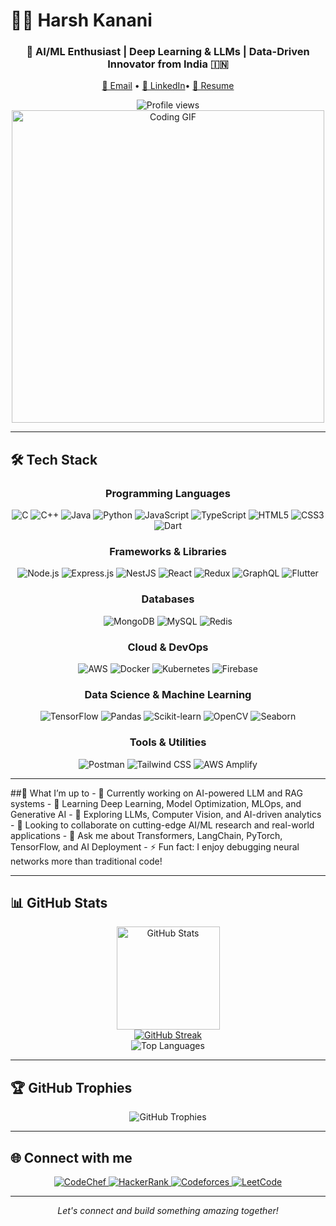 # 👨‍💻 Harsh Kanani

<div align="center">
  <h3>🚀 AI/ML Enthusiast | Deep Learning & LLMs | Data-Driven Innovator from India 🇮🇳</h3>
  
  [📧 Email](mailto:harshkanani80@gmail.com) • 
  [💼 LinkedIn](https://www.linkedin.com/in/harsh-kanani-925941250/)• 
  [📄 Resume](https://drive.google.com/file/d/1jt7JIUrJ9k3ap_aqg6dm1evRoKAjqJy-/view?usp=sharing)

  <img src="https://komarev.com/ghpvc/?username=HarshXAI&label=Profile%20views&color=0e75b6&style=flat" alt="Profile views" />
</div>

<div align="center">
  <img src="https://user-images.githubusercontent.com/74038190/235224431-e8c8c12e-6826-47f1-89fb-2ddad83b3abf.gif" alt="Coding GIF" width="500">
</div>

---

## 🛠️ Tech Stack

<div align="center">

  <!-- Programming Languages -->
  <h3>Programming Languages</h3>
  
  ![C](https://img.shields.io/badge/-C-A8B9CC?style=for-the-badge&logo=c&logoColor=white)
  ![C++](https://img.shields.io/badge/-C++-00599C?style=for-the-badge&logo=cplusplus&logoColor=white)
  ![Java](https://img.shields.io/badge/-Java-007396?style=for-the-badge&logo=java&logoColor=white)
  ![Python](https://img.shields.io/badge/-Python-3776AB?style=for-the-badge&logo=python&logoColor=white)
  ![JavaScript](https://img.shields.io/badge/-JavaScript-F7DF1E?style=for-the-badge&logo=javascript&logoColor=black)
  ![TypeScript](https://img.shields.io/badge/-TypeScript-3178C6?style=for-the-badge&logo=typescript&logoColor=white)
  ![HTML5](https://img.shields.io/badge/-HTML5-E34F26?style=for-the-badge&logo=html5&logoColor=white)
  ![CSS3](https://img.shields.io/badge/-CSS3-1572B6?style=for-the-badge&logo=css3&logoColor=white)
  ![Dart](https://img.shields.io/badge/-Dart-0175C2?style=for-the-badge&logo=dart&logoColor=white)

  <!-- Frameworks & Libraries -->
  <h3>Frameworks & Libraries</h3>
  
  ![Node.js](https://img.shields.io/badge/-Node.js-339933?style=for-the-badge&logo=node.js&logoColor=white)
  ![Express.js](https://img.shields.io/badge/-Express.js-000000?style=for-the-badge&logo=express&logoColor=white)
  ![NestJS](https://img.shields.io/badge/-NestJS-E0234E?style=for-the-badge&logo=nestjs&logoColor=white)
  ![React](https://img.shields.io/badge/-React-61DAFB?style=for-the-badge&logo=react&logoColor=black)
  ![Redux](https://img.shields.io/badge/-Redux-764ABC?style=for-the-badge&logo=redux&logoColor=white)
  ![GraphQL](https://img.shields.io/badge/-GraphQL-E10098?style=for-the-badge&logo=graphql&logoColor=white)
  ![Flutter](https://img.shields.io/badge/-Flutter-02569B?style=for-the-badge&logo=flutter&logoColor=white)

  <!-- Databases -->
  <h3>Databases</h3>
  
  ![MongoDB](https://img.shields.io/badge/-MongoDB-47A248?style=for-the-badge&logo=mongodb&logoColor=white)
  ![MySQL](https://img.shields.io/badge/-MySQL-4479A1?style=for-the-badge&logo=mysql&logoColor=white)
  ![Redis](https://img.shields.io/badge/-Redis-DC382D?style=for-the-badge&logo=redis&logoColor=white)

  <!-- Cloud & DevOps -->
  <h3>Cloud & DevOps</h3>
  
  ![AWS](https://img.shields.io/badge/-AWS-232F3E?style=for-the-badge&logo=amazon-aws&logoColor=white)
  ![Docker](https://img.shields.io/badge/-Docker-2496ED?style=for-the-badge&logo=docker&logoColor=white)
  ![Kubernetes](https://img.shields.io/badge/-Kubernetes-326CE5?style=for-the-badge&logo=kubernetes&logoColor=white)
  ![Firebase](https://img.shields.io/badge/-Firebase-FFCA28?style=for-the-badge&logo=firebase&logoColor=black)

  <!-- Data Science & Machine Learning -->
  <h3>Data Science & Machine Learning</h3>
  
  ![TensorFlow](https://img.shields.io/badge/-TensorFlow-FF6F00?style=for-the-badge&logo=tensorflow&logoColor=white)
  ![Pandas](https://img.shields.io/badge/-Pandas-150458?style=for-the-badge&logo=pandas&logoColor=white)
  ![Scikit-learn](https://img.shields.io/badge/-Scikit--learn-F7931E?style=for-the-badge&logo=scikit-learn&logoColor=white)
  ![OpenCV](https://img.shields.io/badge/-OpenCV-5C3EE8?style=for-the-badge&logo=opencv&logoColor=white)
  ![Seaborn](https://img.shields.io/badge/-Seaborn-8FB9A8?style=for-the-badge&logo=seaborn&logoColor=white)

  <!-- Tools & Utilities -->
  <h3>Tools & Utilities</h3>
  
  ![Postman](https://img.shields.io/badge/-Postman-FF6C37?style=for-the-badge&logo=postman&logoColor=white)
  ![Tailwind CSS](https://img.shields.io/badge/-Tailwind_CSS-38B2AC?style=for-the-badge&logo=tailwind-css&logoColor=white)
  ![AWS Amplify](https://img.shields.io/badge/-AWS_Amplify-FF9900?style=for-the-badge&logo=aws-amplify&logoColor=white)

</div>


---


##🚀 What I’m up to
	-	🔭 Currently working on AI-powered LLM and RAG systems
	-	🌱 Learning Deep Learning, Model Optimization, MLOps, and Generative AI
	-	🤖 Exploring LLMs, Computer Vision, and AI-driven analytics
	-	👯 Looking to collaborate on cutting-edge AI/ML research and real-world applications
	-	💬 Ask me about Transformers, LangChain, PyTorch, TensorFlow, and AI Deployment
	-	⚡ Fun fact: I enjoy debugging neural networks more than traditional code!

---

## 📊 GitHub Stats

<div align="center">
  <img src="https://github-readme-stats.vercel.app/api?username=HarshXAI&show_icons=true&theme=radical" alt="GitHub Stats" height="165">
  
  

</div>
<div align="center">
<a href="https://git.io/streak-stats"><img src="https://github-readme-streak-stats.herokuapp.com?user=HarshXAI&theme=dark" alt="GitHub Streak" /></a>
</div>
<div align="center">
  <img src="https://github-readme-stats.vercel.app/api/top-langs/?username=HarshXAI&layout=compact&theme=radical" alt="Top Languages">
</div>


---

## 🏆 GitHub Trophies

<div align="center">
  <img src="https://github-profile-trophy.vercel.app/?username=HarshXAI&theme=darkhub&no-frame=true&margin-w=15" alt="GitHub Trophies">
</div>

---

## 🌐 Connect with me

<div align="center">
  <a href="https://www.codechef.com/users/harshkanani80" target="_blank">
    <img src="https://img.shields.io/badge/-CodeChef-5B4638?style=for-the-badge&logo=codechef&logoColor=white" alt="CodeChef" />
  </a>
  <a href="https://www.hackerrank.com/@harshkanani80" target="_blank">
    <img src="https://img.shields.io/badge/-HackerRank-2EC866?style=for-the-badge&logo=hackerrank&logoColor=white" alt="HackerRank" />
  </a>
  <a href="https://codeforces.com/profile/lostinloopsx" target="_blank">
    <img src="https://img.shields.io/badge/-Codeforces-1F8ACB?style=for-the-badge&logo=codeforces&logoColor=white" alt="Codeforces" />
  </a>
  <a href="https://www.leetcode.com/harshkanani80" target="_blank">
    <img src="https://img.shields.io/badge/-LeetCode-FFA116?style=for-the-badge&logo=leetcode&logoColor=black" alt="LeetCode" />
  </a>
</div>

---

<div align="center">
  <i>Let's connect and build something amazing together!</i>
</div>
